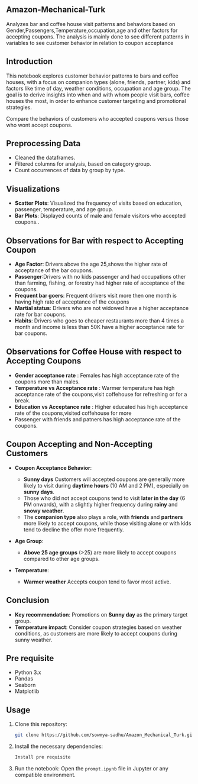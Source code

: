 ## Amazon-Mechanical-Turk
Analyzes bar and coffee house visit patterns and behaviors based on Gender,Passengers,Temperature,occupation,age and other factors for accepting coupons. The analysis is mainly done to see different patterns in variables to see customer behavior in relation to coupon acceptance

## Introduction
This notebook explores customer behavior patterns to bars and coffee houses, with a focus on companion types (alone, friends, partner, kids) and factors like time of day, weather conditions, occupation and age group. The goal is to derive insights into when and with whom people visit bars, coffee houses the most, in order to enhance customer targeting and promotional strategies.

Compare the behaviors of customers who accepted coupons versus those who wont accept coupons.

## Preprocessing Data
- Cleaned the dataframes.
- Filtered columns for analysis, based on category group.
- Count occurrences of data by group by type.

## Visualizations
- **Scatter Plots**: Visualized the frequency of visits based on education, passenger, temperature, and age group.
- **Bar Plots**: Displayed counts of male and female visitors who accepted coupons..

## Observations for Bar with respect to Accepting Coupon
- **Age Factor**: Drivers above the age 25,shows the higher rate of acceptance of the bar coupons.
- **Passenger**:Drivers with no kids passenger and had occupations other than farming, fishing, or forestry had higher rate of acceptance of the coupons.
- **Frequent bar goers**: Frequent drivers visit more then one month is having high rate of acceptance of the coupons
- **Martial status**: Drivers who are not widowed have a higher acceptance rate for bar coupons.
- **Habits**: Drivers who goes to cheaper restaurants more than 4 times a month and income is less than 50K have a higher acceptance rate for bar coupons.

## Observations for Coffee House with respect to Accepting Coupons
- **Gender acceptance rate** : Females has high acceptance rate of the coupons more than males.
- **Temperature vs Acceptance rate** : Warmer temperature has high acceptance rate of the coupons,visit coffehouse for refreshing or for a break.
- **Education vs Acceptance rate** : Higher educated has high acceptance rate of the coupons,visited coffehouse for more
- Passenger with friends and patners has high acceptance rate of the coupons.

## Coupon Accepting and Non-Accepting Customers
- **Coupon Acceptance Behavior**: 
   - **Sunny days** Customers will accepted coupons are generally more likely to visit during **daytime hours** (10 AM and 2 PM), especially on **sunny days**.
   - Those who did not accept coupons tend to visit **later in the day** (6 PM onwards), with a slightly higher frequency during **rainy** and **snowy weather**.
   - The **companion type** also plays a role, with **friends** and **partners** more likely to accept coupons, while those visiting alone or with kids tend to decline the offer more frequently.
  
- **Age Group**:
   - **Above 25 age groups** (>25) are more likely to accept coupons compared to other age groups.
  
- **Temperature**:
   - **Warmer weather** Accepts coupon tend to favor most active.

## Conclusion
- **Key recommendation**: Promotions on **Sunny day** as the primary target group.
- **Temperature impact**: Consider coupon strategies based on weather conditions, as customers are more likely to accept coupons during sunny weather.

## Pre requisite
- Python 3.x
- Pandas
- Seaborn
- Matplotlib

## Usage
1. Clone this repository:  
   ```bash
   git clone https://github.com/sowmya-sadhu/Amazon_Mechanical_Turk.git
2. Install the necessary dependencies:
   ```bash
   Install pre requisite
4. Run the notebook:
Open the `prompt.ipynb` file in Jupyter or any compatible environment.
